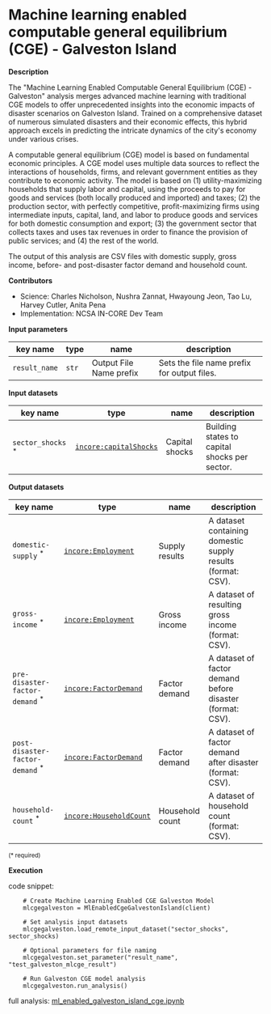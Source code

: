 # Machine learning enabled computable general equilibrium (CGE) - Galveston Island

**Description**

The "Machine Learning Enabled Computable General Equilibrium (CGE) - Galveston" analysis merges advanced machine learning with traditional CGE models to offer unprecedented insights into the economic impacts of disaster scenarios on Galveston Island. Trained on a comprehensive dataset of numerous simulated disasters and their economic effects, this hybrid approach excels in predicting the intricate dynamics of the city's economy under various crises.

A computable general equilibrium (CGE) model is based on fundamental economic principles. A CGE model uses multiple data sources to reflect the interactions of households, firms, and relevant government entities as they contribute to economic activity. The model is based on (1) utility-maximizing households that supply labor and capital, using the proceeds to pay for goods and services (both locally produced and imported) and taxes; (2) the production sector, with perfectly competitive, profit-maximizing firms using intermediate inputs, capital, land, and labor to produce goods and services for both domestic consumption and export; (3) the government sector that collects taxes and uses tax revenues in order to finance the provision of public services; and (4) the rest of the world.

The output of this analysis are CSV files with domestic supply, gross income, before- and post-disaster factor demand and household count.

**Contributors**

- Science: Charles Nicholson, Nushra Zannat, Hwayoung Jeon, Tao Lu, Harvey Cutler, Anita Pena
- Implementation: NCSA IN-CORE Dev Team


**Input parameters**

key name | type | name | description
--- | --- | --- | ---
`result_name` | `str` | Output File Name prefix | Sets the file name prefix for output files.

**Input datasets**

key name | type | name | description
--- | --- | --- | ---
`sector_shocks` <sup>*</sup> | [`incore:capitalShocks`](https://incore.ncsa.illinois.edu/semantics/api/types/incore:capitalShocks) | Capital shocks | Building states to capital <br>shocks per sector.

**Output datasets**

key name | type | name | description
--- | --- | --- | ---
`domestic-supply` <sup>*</sup> | [`incore:Employment`](https://incore.ncsa.illinois.edu/semantics/api/types/incore:Employment) | Supply results | A dataset containing domestic supply results (format: CSV).
`gross-income` <sup>*</sup> | [`incore:Employment`](https://incore.ncsa.illinois.edu/semantics/api/types/incore:Employment) | Gross income | A dataset of resulting gross income (format: CSV).
`pre-disaster-factor-demand` <sup>*</sup> | [`incore:FactorDemand`](https://incore.ncsa.illinois.edu/semantics/api/types/incore:FactorDemand) | Factor demand | A dataset of factor demand before disaster (format: CSV).
`post-disaster-factor-demand` <sup>*</sup> | [`incore:FactorDemand`](https://incore.ncsa.illinois.edu/semantics/api/types/incore:FactorDemand) | Factor demand | A dataset of factor demand after disaster (format: CSV).
`household-count` <sup>*</sup> | [`incore:HouseholdCount`](https://incore.ncsa.illinois.edu/semantics/api/types/incore:HouseholdCount) | Household count | A dataset of household count (format: CSV).

<small>(* required)</small>

**Execution**

code snippet:

```
    # Create Machine Learning Enabled CGE Galveston Model
    mlcgegalveston = MlEnabledCgeGalvestonIsland(client)
    
    # Set analysis input datasets
    mlcgegalveston.load_remote_input_dataset("sector_shocks", sector_shocks)

    # Optional parameters for file naming
    mlcgegalveston.set_parameter("result_name", "test_galveston_mlcge_result")

    # Run Galveston CGE model analysis
    mlcgegalveston.run_analysis()
```

full analysis: [ml_enabled_galveston_island_cge.ipynb](https://github.com/IN-CORE/incore-docs/blob/main/notebooks/ml_enabled_galveston_island_cge.ipynb)
